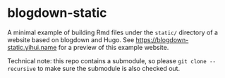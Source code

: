 # blogdown-static

A minimal example of building Rmd files under the `static/` directory of a website based on blogdown and Hugo. See https://blogdown-static.yihui.name for a preview of this example website.

Technical note: this repo contains a submodule, so please `git clone --recursive` to make sure the submodule is also checked out.
